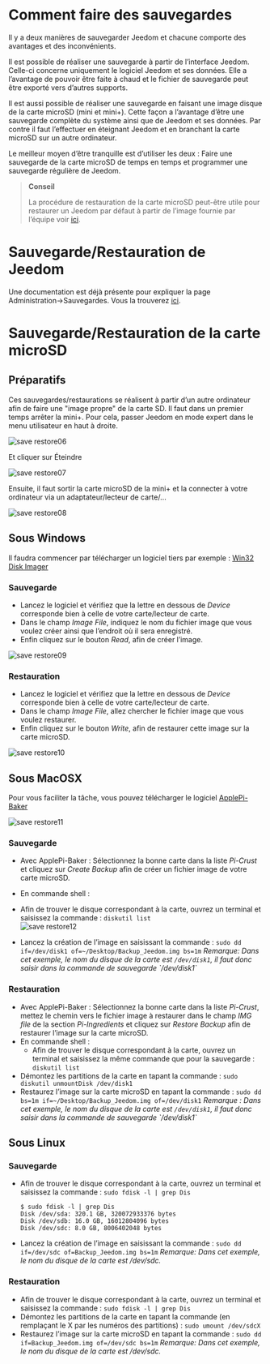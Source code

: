 # Comment faire des sauvegardes

Il y a deux manières de sauvegarder Jeedom et chacune comporte des avantages et des inconvénients.

Il est possible de réaliser une sauvegarde à partir de l’interface Jeedom. Celle-ci concerne uniquement le logiciel Jeedom et ses données. Elle a l’avantage de pouvoir être faite à chaud et le fichier de sauvegarde peut être exporté vers d’autres supports.

Il est aussi possible de réaliser une sauvegarde en faisant une image disque de la carte microSD (mini et mini+). Cette façon a l’avantage d’être une sauvegarde complète du système ainsi que de Jeedom et ses données. Par contre il faut l’effectuer en éteignant Jeedom et en branchant la carte microSD sur un autre ordinateur.

Le meilleur moyen d’être tranquille est d’utiliser les deux : Faire une sauvegarde de la carte microSD de temps en temps et programmer une sauvegarde régulière de Jeedom.

> **Conseil**
>
> La procédure de restauration de la carte microSD peut-être utile pour restaurer un Jeedom par défaut à partir de l’image fournie par l’équipe voir [ici](../installation/).

# Sauvegarde/Restauration de Jeedom

Une documentation est déjà présente pour expliquer la page Administration→Sauvegardes. Vous la trouverez [ici](../core/4.5/backup).

# Sauvegarde/Restauration de la carte microSD

## Préparatifs

Ces sauvegardes/restaurations se réalisent à partir d’un autre ordinateur afin de faire une "image propre" de la carte SD. Il faut dans un premier temps arrêter la mini+. Pour cela, passer Jeedom en mode expert dans le menu utilisateur en haut à droite.

![save restore06](images/save-restore06.jpg)

Et cliquer sur Éteindre

![save restore07](images/save-restore07.jpg)

Ensuite, il faut sortir la carte microSD de la mini+ et la connecter à votre ordinateur via un adaptateur/lecteur de carte/…​

![save restore08](images/save-restore08.jpg)

## Sous Windows

Il faudra commencer par télécharger un logiciel tiers par exemple : [Win32 Disk Imager](http://sourceforge.net/projects/win32diskimager/)

### Sauvegarde

- Lancez le logiciel et vérifiez que la lettre en dessous de *Device* corresponde bien à celle de votre carte/lecteur de carte.
- Dans le champ *Image File*, indiquez le nom du fichier image que vous voulez créer ainsi que l’endroit où il sera enregistré.
- Enfin cliquez sur le bouton *Read*, afin de créer l’image.

![save restore09](images/save-restore09.jpg)

### Restauration

- Lancez le logiciel et vérifiez que la lettre en dessous de *Device* corresponde bien à celle de votre carte/lecteur de carte.
- Dans le champ *Image File*, allez chercher le fichier image que vous voulez restaurer.
- Enfin cliquez sur le bouton *Write*, afin de restaurer cette image sur la carte microSD.

![save restore10](images/save-restore10.jpg)

## Sous MacOSX

Pour vous faciliter la tâche, vous pouvez télécharger le logiciel [ApplePi-Baker](http://www.tweaking4all.com/hardware/raspberry-pi/macosx-apple-pi-baker/)

![save restore11](images/save-restore11.jpg)

### Sauvegarde

- Avec ApplePi-Baker : Sélectionnez la bonne carte dans la liste *Pi-Crust* et cliquez sur *Create Backup* afin de créer un fichier image de votre carte microSD.

- En commande shell :
 - Afin de trouver le disque correspondant à la carte, ouvrez un terminal et saisissez la commande : ``diskutil list``  
 ![save restore12](images/save-restore12.jpg)
 - Lancez la création de l’image en saisissant la commande : ``sudo dd if=/dev/disk1 of=~/Desktop/Backup_Jeedom.img bs=1m`` *Remarque: Dans cet exemple, le nom du disque de la carte  est `/dev/disk1`, il faut donc saisir dans la commande de  sauvegarde \`/dev/disk1\`*

### Restauration

- Avec ApplePi-Baker : Sélectionnez la bonne carte dans la liste *Pi-Crust*, mettez le chemin vers le fichier image à restaurer dans le champ *IMG file* de la section *Pi-Ingredients* et cliquez sur *Restore Backup* afin de restaurer l’image sur la carte microSD.
- En commande shell :
    - Afin de trouver le disque correspondant à la carte, ouvrez un terminal et saisissez la même commande que pour la sauvegarde : ``diskutil list``
 - Démontez les partitions de la carte en tapant la commande : ``sudo diskutil unmountDisk /dev/disk1``
 - Restaurez l’image sur la carte microSD en tapant la commande : ``sudo dd bs=1m if=~/Desktop/Backup_Jeedom.img of=/dev/disk1`` *Remarque : Dans cet exemple, le nom du disque de la carte est `/dev/disk1`, il faut donc saisir dans la commande de sauvegarde \`/dev/disk1\`*

## Sous Linux

### Sauvegarde

- Afin de trouver le disque correspondant à la carte, ouvrez un terminal et saisissez la commande : ``sudo fdisk -l | grep Dis``
    ````
    $ sudo fdisk -l | grep Dis
    Disk /dev/sda: 320.1 GB, 320072933376 bytes
    Disk /dev/sdb: 16.0 GB, 16012804096 bytes
    Disk /dev/sdc: 8.0 GB, 8006402048 bytes
    ````
- Lancez la création de l’image en saisissant la commande : ``sudo dd if=/dev/sdc of=Backup_Jeedom.img bs=1m`` *Remarque: Dans cet exemple, le nom du disque de la carte est /dev/sdc.*

### Restauration

- Afin de trouver le disque correspondant à la carte, ouvrez un terminal et saisissez la commande : ``sudo fdisk -l | grep Dis``
- Démontez les partitions de la carte en tapant la commande (en remplaçant le X par les numéros des partitions) : ``sudo umount /dev/sdcX``
- Restaurez l’image sur la carte microSD en tapant la commande : ``sudo dd if=Backup_Jeedom.img of=/dev/sdc bs=1m`` *Remarque: Dans cet exemple, le nom du disque de la carte est /dev/sdc.*
